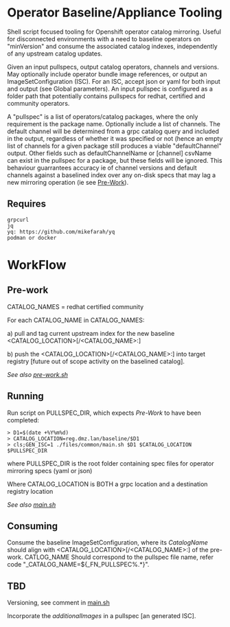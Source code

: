 
# Operator Baseline/Appliance Tooling

Shell script focused tooling for Openshift operator catalog mirroring. Useful for disconnected environments with a need to baseline operators on "minVersion" and consume the associated catalog indexes, independently of any upstream catalog updates.

Given an input pullspecs, output catalog operators, channels and versions. May optionally include operator bundle image references, or output an ImageSetConfiguration (ISC). For an ISC, accept json or yaml for both input and output (see Global parameters). An input pullspec is configured as a folder path that potentially contains pullspecs for redhat, certified and community operators.

A "pullspec" is a list of operators/catalog packages, where the only requirement is the package name. Optionally include a list of channels. The default channel will be determined from a grpc catalog query and included in the output, regardless of whether it was specified or not (hence an empty list of channels for a given package still produces a viable "defaultChannel" output. Other fields such as defaultChannelName or [channel] csvName can exist in the pullspec for a package, but these fields will be ignored. This behaviour guarrantees accuracy ie of channel versions and default channels against a baselined index over any on-disk specs that may lag a new mirroring operation (ie see [Pre-Work](#Pre-Work)).

## Requires

```
grpcurl
jq
yq: https://github.com/mikefarah/yq
podman or docker
```

# WorkFlow

## Pre-work

 CATALOG_NAMES = redhat certified community

 For each CATALOG_NAME in CATALOG_NAMES:

   a) pull and tag current upstream index for the new baseline <CATALOG_LOCATION>[/<CATALOG_NAME>:<VERSION>]

   b) push the <CATALOG_LOCATION>[/<CATALOG_NAME>:<VERSION>] into target registry [future out of scope activity on the baselined catalog].

_See also [pre-work.sh](./scripts/pre-work.sh)_

## Running

Run script on PULLSPEC_DIR, which expects _Pre-Work_ to have been completed:

```     
> D1=$(date +%Y%m%d)
> CATALOG_LOCATION=reg.dmz.lan/baseline/$D1
> cls;GEN_ISC=1 ./files/common/main.sh $D1 $CATALOG_LOCATION $PULLSPEC_DIR
```
where PULLSPEC_DIR is the root folder containing spec files for operator mirroring specs (yaml or json)

Where CATALOG_LOCATION is BOTH a grpc location and a destination registry location

_See also [main.sh](./scripts/main.sh)_

## Consuming

Consume the baseline ImageSetConfiguration, where its _CatalogName_ should align with <CATALOG_LOCATION>[/<CATALOG_NAME>:<VERSION>] of the pre-work. CATLOG_NAME Should correspond to the pullspec file name, refer code "\_CATALOG_NAME=${_FN_PULLSPEC%.*}".

## TBD

Versioning, see comment in [main.sh](./scripts/main.sh)

Incorporate the _additionalImages_ in a pullspec [an generated ISC].


